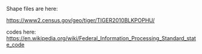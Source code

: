 Shape files are here:

https://www2.census.gov/geo/tiger/TIGER2010BLKPOPHU/

codes here:
https://en.wikipedia.org/wiki/Federal_Information_Processing_Standard_state_code
